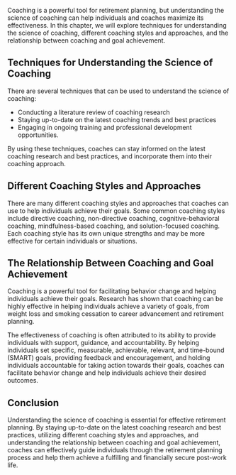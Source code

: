 
Coaching is a powerful tool for retirement planning, but understanding the science of coaching can help individuals and coaches maximize its effectiveness. In this chapter, we will explore techniques for understanding the science of coaching, different coaching styles and approaches, and the relationship between coaching and goal achievement.

Techniques for Understanding the Science of Coaching
----------------------------------------------------

There are several techniques that can be used to understand the science of coaching:

* Conducting a literature review of coaching research
* Staying up-to-date on the latest coaching trends and best practices
* Engaging in ongoing training and professional development opportunities.

By using these techniques, coaches can stay informed on the latest coaching research and best practices, and incorporate them into their coaching approach.

Different Coaching Styles and Approaches
----------------------------------------

There are many different coaching styles and approaches that coaches can use to help individuals achieve their goals. Some common coaching styles include directive coaching, non-directive coaching, cognitive-behavioral coaching, mindfulness-based coaching, and solution-focused coaching. Each coaching style has its own unique strengths and may be more effective for certain individuals or situations.

The Relationship Between Coaching and Goal Achievement
------------------------------------------------------

Coaching is a powerful tool for facilitating behavior change and helping individuals achieve their goals. Research has shown that coaching can be highly effective in helping individuals achieve a variety of goals, from weight loss and smoking cessation to career advancement and retirement planning.

The effectiveness of coaching is often attributed to its ability to provide individuals with support, guidance, and accountability. By helping individuals set specific, measurable, achievable, relevant, and time-bound (SMART) goals, providing feedback and encouragement, and holding individuals accountable for taking action towards their goals, coaches can facilitate behavior change and help individuals achieve their desired outcomes.

Conclusion
----------

Understanding the science of coaching is essential for effective retirement planning. By staying up-to-date on the latest coaching research and best practices, utilizing different coaching styles and approaches, and understanding the relationship between coaching and goal achievement, coaches can effectively guide individuals through the retirement planning process and help them achieve a fulfilling and financially secure post-work life.
